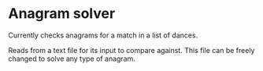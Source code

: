 # Anagram solver

Currently checks anagrams for a match in a list of dances.

Reads from a text file for its input to compare against. This file can be freely changed to solve any type of anagram.
